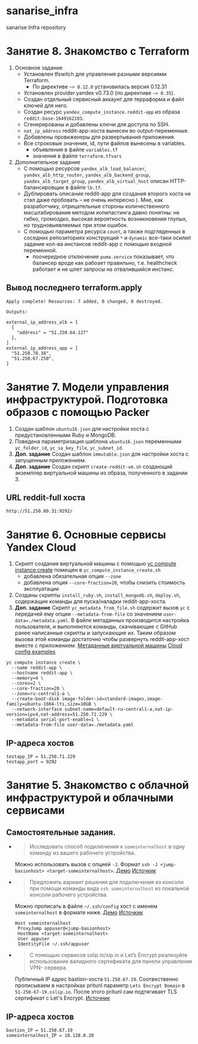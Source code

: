 # sanarise_infra
sanarise Infra repository

# Занятие 8. Знакомство с Terraform

 1. Основное задание
    - Установлен tfswitch для управления разными версиями Terraform.
       - По директиве `~> 0.12.0` установилась версия 0.12.31
    - Установлен provider.yandex v0.73.0 (по директиве `~> 0.35`).
    - Создан отдельный сервисный аккаунт для терраформа и файл ключей для него.
    - Создан ресурс `yandex_compute_instance.reddit-app` из образа `reddit-base-1649162103`.
    - Сгенерированы и добавлены ключи для доступа по SSH.
    - `nat_ip_address` reddit-app-хоста вынесен во output-переменные.
    - Добавлены провиженеры для развертывания приложения.
    - Все строковые значения, id, пути файлов вынесены в variables.
      - объявления в файле `variables.tf`
      - значения в файле `terraform.tfvars`
 2. Дополнительное задание
    - С помощью ресурсов `yandex_alb_load_balancer`, `yandex_alb_http_router`, `yandex_alb_backend_group`, `yandex_alb_target_group`, `yandex_alb_virtual_host` описан HTTP-балансировщик в файле `lb.tf`.
    - Дублировать описание reddit-app для создания второго хоста не стал даже пробовать – не очень интересно ). Мне, как разработчику, отрицательные стороны количественного масштабирования методом копипастинга давно понятны: не гибко, громоздко, высокая вероятность возникновения глупых, но трудновыявляемых при этом ошибок.
    - С помощью параметра ресурса `count`, а также подгляденных в соседних репозиториях конструкций `*` и `dynamic` все-таки осилил задание кол-ва инстансов reddit-app с помощью входной переменной.
      - поочередное отключение `puma.service` показывает, что балансер вроде как рабоает правильно, т.е. healthcheck работает и не шлет запросы на отвалившийся инстанс.

## Вывод последнего terraform.apply
```
Apply complete! Resources: 7 added, 0 changed, 0 destroyed.

Outputs:

external_ip_address_alb = [
  {
    "address" = "51.250.64.127"
  },
]
external_ip_address_app = [
  "51.250.78.38",
  "51.250.67.250",
]
```

# Занятие 7. Модели управления инфраструктурой. Подготовка образов с помощью Packer

 1. Создан шаблон `ubuntu16.json` для настройки хоста с предустановленными Ruby и MongoDB.
 2. Поведена параметризация шаблона `ubuntu16.json` переменными `yc_folder_id`, `yc_sa_key_file`, `yc_subnet_id`.
 3. **Доп. задание** Создан шаблон `immutable.json` для настройки хоста с запущенным приложением.
 4. **Доп. задание** Создан скрипт `create-reddit-vm.sh` создающий экземпляр виртуальной машины из образа, полученного в задании 3.

## URL reddit-full хоста

```
http://51.250.80.31:9292/
```

# Занятие 6. Основные сервисы Yandex Cloud

 1. Скрипт создания виртуальной машины с помощью [yc compute instance create](https://cloud.yandex.ru/docs/cli/cli-ref/managed-services/compute/instance/create) помещен в `yc_compute_instance_create.sh`
    - добавлена обязательная опция `--zone`
    - добавлена опция `--core-fraction=20`, чтобы снизить стоимость эксплуатации
 2. Созданы скрипты `install_ruby.sh`, `install_mongodb.sh`, `deploy.sh`, содержащие команды для пуска/наладки reddit-app-хоста.
 3. **Доп. задание** Скрипт `yc_metadata_from_file.sh` содержит вызов `yc` с передачей ему опции `--metadata-from-file` со значением `user-data=./metadata.yaml`. В файле метаданных производится настройка пользователя, и выполняются команды, скачивающие с GitHub ранее написанные скрипты и запускающие их. Таким образом вызова этой команды достаточно чтобы развернуть reddit-app-хост вместе с приложением.
[Метаданные виртуальной машины](https://cloud.yandex.ru/docs/cli/cli-ref/managed-services/compute/instance/create)
[Cloud config examples](https://cloudinit.readthedocs.io/en/latest/topics/examples.html)

``` shell
yc compute instance create \
  --name reddit-app \
  --hostname reddit-app \
  --memory=4 \
  --cores=2 \
  --core-fraction=20 \
  --zone=ru-central1-a \
  --create-boot-disk image-folder-id=standard-images,image-family=ubuntu-1604-lts,size=10GB \
  --network-interface subnet-name=default-ru-central1-a,nat-ip-version=ipv4,nat-address=51.250.71.229 \
  --metadata serial-port-enable=1 \
  --metadata-from-file user-data=./metadata.yaml
```

## IP-адреса хостов

```
testapp_IP = 51.250.71.229
testapp_port = 9292
```

# Занятие 5. Знакомство с облачной инфраструктурой и облачными сервисами

## Самостоятельные задания.
 - > Исследовать способ подключения к `someinternalhost` в одну команду из вашего рабочего устройства.

   Можно использовать вызов с опцией `-J`. Формат `ssh -J <jump-basionhost> <target-someinternalhost>`. [Демо](https://asciinema.org/a/4C1kSacuLlQdXhJB2eMsWXRM1)  [Источкик](https://habr.com/ru/company/cloud4y/blog/530516/)
 - > Предложить вариант решения для подключения из консоли при помощи команды вида `ssh someinternalhost` из локальной консоли рабочего устройства.

   Можно прописать в файле `~/.ssh/config` хост с именем `someinternalhost` в формате ниже. [Демо](https://asciinema.org/a/kaVv5ecZe26c29jrv1SmRp9Ya) [Источкик](https://man.openbsd.org/ssh_config)
   ```
   Host someinternalhost
	ProxyJump appuser@<jump-basionhost>
	HostName <target-someinternalhost>
	User appuser
	IdentityFile ~/.ssh/appuser
   ```
 - > С помощью сервисов sslip.io/xip.io и Let’s Encrypt реализуйте использование валидного сертификата для панели управления VPN- сервера.

   Публичный IP адрес bastion-хоста `51.250.67.19`. Соотвественно прописываем в настройках pritunl параметр `Lets Encrypt Domain` в `51-250-67-19.sslip.io`.
   После этого pritunl сам подтягивает TLS сертификат с Let's Encrypt. [Источник](https://docs.pritunl.com/docs/letsencrypt-ssl-certificate)

## IP-адреса хостов

```
bastion_IP = 51.250.67.19
someinternalhost_IP = 10.128.0.20
```
